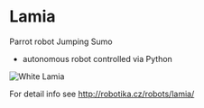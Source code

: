 Lamia
=======

Parrot robot Jumping Sumo

* autonomous robot controlled via Python

![White Lamia](http://robotika.cz/robots/lamia/lamia-white.jpg)

For detail info see
http://robotika.cz/robots/lamia/



